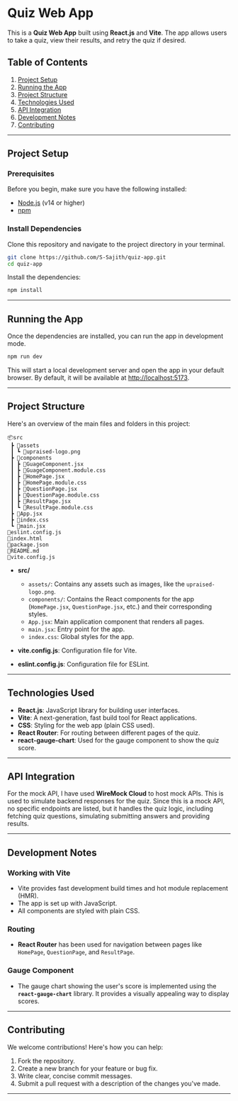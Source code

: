 # Quiz Web App

This is a **Quiz Web App** built using **React.js** and **Vite**. The app allows users to take a quiz, view their results, and retry the quiz if desired.

## Table of Contents

1. [Project Setup](#project-setup)
2. [Running the App](#running-the-app)
3. [Project Structure](#project-structure)
4. [Technologies Used](#technologies-used)
5. [API Integration](#api-integration)
6. [Development Notes](#development-notes)
7. [Contributing](#contributing)

---

## Project Setup

### Prerequisites

Before you begin, make sure you have the following installed:

- [Node.js](https://nodejs.org/) (v14 or higher)
- [npm](https://npmjs.com)

### Install Dependencies

Clone this repository and navigate to the project directory in your terminal.

```bash
git clone https://github.com/S-Sajith/quiz-app.git
cd quiz-app
```

Install the dependencies:

```bash
npm install
```

---

## Running the App

Once the dependencies are installed, you can run the app in development mode.

```bash
npm run dev
```

This will start a local development server and open the app in your default browser. By default, it will be available at [http://localhost:5173](http://localhost:5173).

---

## Project Structure

Here's an overview of the main files and folders in this project:

```
📦src
 ┣ 📂assets
 ┃ ┗ 📜upraised-logo.png
 ┣ 📂components
 ┃ ┣ 📜GuageComponent.jsx
 ┃ ┣ 📜GuageComponent.module.css
 ┃ ┣ 📜HomePage.jsx
 ┃ ┣ 📜HomePage.module.css
 ┃ ┣ 📜QuestionPage.jsx
 ┃ ┣ 📜QuestionPage.module.css
 ┃ ┣ 📜ResultPage.jsx
 ┃ ┗ 📜ResultPage.module.css
 ┣ 📜App.jsx
 ┣ 📜index.css
 ┗ 📜main.jsx
📜eslint.config.js
📜index.html
📜package.json
📜README.md
📜vite.config.js
```

- **src/**

  - `assets/`: Contains any assets such as images, like the `upraised-logo.png`.
  - `components/`: Contains the React components for the app (`HomePage.jsx`, `QuestionPage.jsx`, etc.) and their corresponding styles.
  - `App.jsx`: Main application component that renders all pages.
  - `main.jsx`: Entry point for the app.
  - `index.css`: Global styles for the app.

- **vite.config.js**: Configuration file for Vite.
- **eslint.config.js**: Configuration file for ESLint.

---

## Technologies Used

- **React.js**: JavaScript library for building user interfaces.
- **Vite**: A next-generation, fast build tool for React applications.
- **CSS**: Styling for the web app (plain CSS used).
- **React Router**: For routing between different pages of the quiz.
- **react-gauge-chart**: Used for the gauge component to show the quiz score.

---

## API Integration

For the mock API, I have used **WireMock Cloud** to host mock APIs. This is used to simulate backend responses for the quiz. Since this is a mock API, no specific endpoints are listed, but it handles the quiz logic, including fetching quiz questions, simulating submitting answers and providing results.

---

## Development Notes

### Working with Vite

- Vite provides fast development build times and hot module replacement (HMR).
- The app is set up with JavaScript.
- All components are styled with plain CSS.

### Routing

- **React Router** has been used for navigation between pages like `HomePage`, `QuestionPage`, and `ResultPage`.

### Gauge Component

- The gauge chart showing the user's score is implemented using the **`react-gauge-chart`** library. It provides a visually appealing way to display scores.

---

## Contributing

We welcome contributions! Here's how you can help:

1. Fork the repository.
2. Create a new branch for your feature or bug fix.
3. Write clear, concise commit messages.
4. Submit a pull request with a description of the changes you've made.

---
